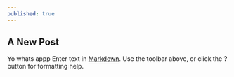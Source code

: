```yaml
---
published: true
---
```

## A New Post
Yo whats appp
Enter text in [Markdown](http://daringfireball.net/projects/markdown/). Use the toolbar above, or click the **?** button for formatting help.
